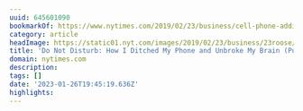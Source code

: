 ```yaml
---
uuid: 645601090
bookmarkOf: https://www.nytimes.com/2019/02/23/business/cell-phone-addiction.html
category: article
headImage: https://static01.nyt.com/images/2019/02/23/business/23roose/merlin_150405807_63d0e2fe-74a3-4eeb-b43a-fb3e348958d5-largeHorizontalJumbo.jpg?year=2019&h=683&w=1024&s=950f32221e476af89c6c6765b371fb5a9816136758f1a4be1ce8bdf4f72bb3a7&k=ZQJBKqZ0VN
title: 'Do Not Disturb: How I Ditched My Phone and Unbroke My Brain (Published 2019)'
domain: nytimes.com
description: 
tags: []
date: '2023-01-26T19:45:19.636Z'
highlights: 
---
```



